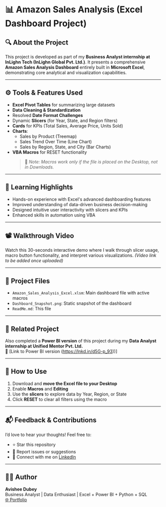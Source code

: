 # 📊 Amazon Sales Analysis (Excel Dashboard Project)

## 🔍 About the Project
This project is developed as part of my **Business Analyst internship at InLighn Tech (InLighn Global Pvt. Ltd.)**. It presents a comprehensive **Amazon Sales Analysis Dashboard** entirely built in **Microsoft Excel**, demonstrating core analytical and visualization capabilities.

---

## ⚙️ Tools & Features Used
- **Excel Pivot Tables** for summarizing large datasets
- **Data Cleaning & Standardization**
- Resolved **Date Format Challenges**
- Dynamic **Slicers** (for Year, State, and Region filters)
- **Cards** for KPIs (Total Sales, Average Price, Units Sold)
- **Charts**:
  - Sales by Product (Treemap)
  - Sales Trend Over Time (Line Chart)
  - Sales by Region, State, and City (Bar Charts)
- **VBA Macros** for RESET functionality
  > 📝 *Note: Macros work only if the file is placed on the Desktop, not in Downloads.*

---

## 🧠 Learning Highlights
- Hands-on experience with Excel's advanced dashboarding features
- Improved understanding of data-driven business decision-making
- Designed intuitive user interactivity with slicers and KPIs
- Enhanced skills in automation using VBA

---

## 📽️ Walkthrough Video
Watch this 30-seconds interactive demo where I walk through slicer usage, macro button functionality, and interpret various visualizations. *(Video link to be added once uploaded)*

---

## 📁 Project Files
- `Amazon_Sales_Analysis_Excel.xlsm`: Main dashboard file with active macros
- `Dashboard_Snapshot.png`: Static snapshot of the dashboard
- `ReadMe.md`: This file

---

## 📌 Related Project
Also completed a **Power BI version** of this project during my **Data Analyst internship at Unified Mentor Pvt. Ltd.**  
📎 [Link to Power BI version (https://lnkd.in/d5G-p_93))]

---

## 🚀 How to Use
1. Download and **move the Excel file to your Desktop**
2. Enable **Macros** and **Editing**
3. Use the **slicers** to explore data by Year, Region, or State
4. Click **RESET** to clear all filters using the macro

---

## 📬 Feedback & Contributions
I’d love to hear your thoughts! Feel free to:
- ⭐ Star this repository
- 🐞 Report issues or suggestions
- 🤝 Connect with me on [LinkedIn](www.linkedin.com/in/avishee-dubey-152329278)

---

## 🧑‍💻 Author
**Avishee Dubey**  
Business Analyst | Data Enthusiast | Excel + Power BI + Python + SQL  
[🌐 Portfolio](https://dubeyavya.github.io/avisheedubey.portfolio/)
